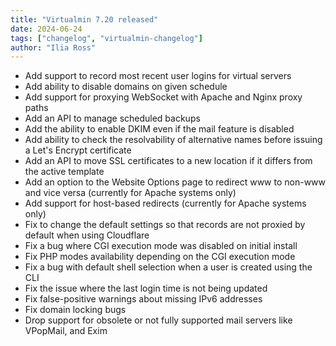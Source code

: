```yaml
---
title: "Virtualmin 7.20 released"
date: 2024-06-24
tags: ["changelog", "virtualmin-changelog"]
author: "Ilia Ross"
---
```


* Add support to record most recent user logins for virtual servers
* Add ability to disable domains on given schedule
* Add support for proxying WebSocket with Apache and Nginx proxy paths
* Add an API to manage scheduled backups
* Add the ability to enable DKIM even if the mail feature is disabled
* Add ability to check the resolvability of alternative names before issuing a Let's Encrypt certificate
* Add an API to move SSL certificates to a new location if it differs from the active template
* Add an option to the Website Options page to redirect www to non-www and vice versa (currently for Apache systems only)
* Add support for host-based redirects (currently for Apache systems only)
* Fix to change the default settings so that records are not proxied by default when using Cloudflare
* Fix a bug where CGI execution mode was disabled on initial install
* Fix PHP modes availability depending on the CGI execution mode
* Fix a bug with default shell selection when a user is created using the CLI
* Fix the issue where the last login time is not being updated
* Fix false-positive warnings about missing IPv6 addresses
* Fix domain locking bugs
* Drop support for obsolete or not fully supported mail servers like VPopMail, and Exim
